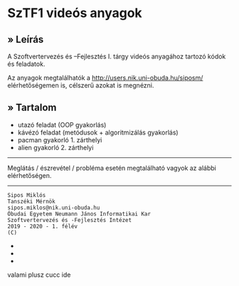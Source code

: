 # SzTF1 videós anyagok

## » Leírás

A Szoftvertervezés és –Fejlesztés I. tárgy videós anyagához tartozó kódok és feladatok.

Az anyagok megtalálhatók a http://users.nik.uni-obuda.hu/siposm/ elérhetőségemen is, célszerű azokat is megnézni.

## » Tartalom

- utazó feladat (OOP gyakorlás)
- kávézó feladat (metódusok + algoritmizálás gyakorlás)
- pacman gyakorló 1. zárthelyi
- alien gyakorló 2. zárthelyi

---

Meglátás / észrevétel / probléma esetén megtalálható vagyok az alábbi elérhetőségen.

---

	Sipos Miklós
	Tanszéki Mérnök
	sipos.miklos@nik.uni-obuda.hu
	Óbudai Egyetem Neumann János Informatikai Kar
	Szoftvertervezés és -Fejlesztés Intézet
	2019 - 2020 - 1. félév
	(C)

-
-
-
valami plusz cucc ide